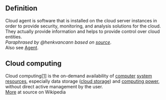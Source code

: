 ## Definition

Cloud agent is software that is installed on the cloud server instances in order to provide security, monitoring, and analysis solutions for the cloud. They actually provide information and helps to provide control over cloud entities.\
_Paraphrased by @henkvancann based on [source](https://www.cloudopedia.com/cloud-agent/)_.\
Also see [Agent](agent.md).

## Cloud computing

Cloud computing[[1]](https://en.wikipedia.org/wiki/Cloud_computing?wprov=srpw1_1#cite_note-urlAn_Introduction_to_Dew_Computing:_Definition''',_Concept_and_Implications_-_IEEE_Journals_&_Magazine-1) is the on-demand availability of [computer](https://en.wikipedia.org/wiki/Computer) [system resources](https://en.wikipedia.org/wiki/System_resource), especially data storage ([cloud storage](https://en.wikipedia.org/wiki/Cloud_storage)) and [computing power](https://en.wikipedia.org/wiki/Computing_power), without direct active management by the user.\
[More](https://en.wikipedia.org/wiki/Cloud_computing) at source on Wikipedia
